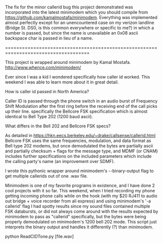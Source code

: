 The fix for the minor callerid bug this project demonstrated was incorporated into the latest minimodem which you should compile from https://github.com/kamalmostafa/minimodem. Everything was implemented almost perfectly except for an unencountered case on my verizon landline (Bridge St. DS0, is this common everywhere or specific to me?) in which a number is passed, but since the name is unavailable an 0x08 ascii backspace char is passed in lieu of a name.





====================================================================================


This project is wrapped around minimodem by Kamal Mostafa.
http://www.whence.com/minimodem/


Ever since I was a kid I wondered specifically how caller id worked. This weekend I was able to learn
more about it in great detail.

How is caller id passed in North America?

Caller ID is passed through the phone switch in an audio burst of Frequency Shift Modulation after the first ring before the 
receiving end of the call picks up their line. 
specifically the Bellcore FSK specification which is almost identical to Bell Type 202 (1200 baud ascii).

What differs in the Bell 202 and Bellcore FSK specs?

As detailed in https://hkn.eecs.berkeley.edu/~drake/callsense/callerid.html Bellcore FSK uses the same 
frequencies, modulation, and data format as Bell type 202 modems, but once demodulated the bytes are partially
ascii and partially checksum + flags for the message type, and MDMF (or CNAM) includes further specifications
on the included parameters which include the calling party's name (an improvement over SDMF).

I wrote this pythonic wrapper around minimodem's --binary-output flag to get multiple callerids out of one .wav file.

Minimodem is one of my favorite programs in existence, and I have done 2 cool projects with it so far. This weekend, when I tried recording
my phone getting incoming phone calls while on the hook (with my $20 RJ411 to audio out bridge + voice recorder from ali express) 
and using minimodem's '-a callerid' flag I had spotty results since my sound files contained multiple FSK databursts, or did not 
always come around with the results expected by minimodem to pass as "callerid" specifically, but the bytes were being properly demodulated on
minimodem's 1200 bell 202 mode. This script just interprets the binary output and handles it differently (?) than minimodem.


python ReadCIDTone.py [file.wav]
